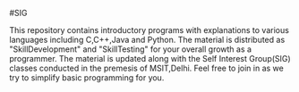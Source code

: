 #SIG

This repository contains introductory programs with explanations to various languages including C,C++,Java and Python.
The material is distributed as "SkillDevelopment" and "SkillTesting" for your overall growth as a programmer.
The material is updated along with the Self Interest Group(SIG) classes conducted in the premesis of MSIT,Delhi.
Feel free to join in as we try to simplify basic programming for you.